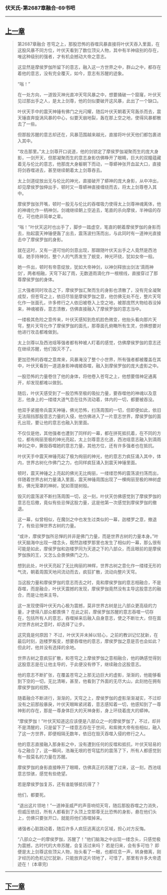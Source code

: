 ### 伏天氏-第2687章融合-69书吧

--------
[上一章](./12846180d1742309b6db19a6ec6bf632.md)
--------


>
>
>
>第2687章融合
>苍穹之上，那股恐怖的吞噬风暴直接将叶伏天吞入里面，在这股风暴不同方位，叶伏天看到了数位顶尖人物，其中有半神级别的存在，唯这种级别的强者，才有机会撼动大帝之意志。
>
>这显然是摩侯罗伽所留下的意志，融入这一方世界之中，群山之中，都存在着他的意志，没有完全覆灭，如今，意志有苏醒的迹象。
>
>“嗡！”
>
>在一处方向，一道毁灭神光直冲天穹风暴之中，想要捅破一个窟窿，叶伏天见过那出手之人，是太上剑尊，他的剑似要破开这风暴，此出了一个缺口。
>
>叶伏天手中的震天神锤有佛门之光闪耀，随后叶伏天朝着天穹轰杀而去，震天锤直奔旋涡风暴的中心，似要天崩地裂，轰在那上空之地，使得风暴都散去了一些。
>
>但那股苏醒的意志却还在，风暴范围越来越光，直接将叶伏天他们都包裹进入其中。
>
>“攻击那里。”太上剑尊开口说道，他的剑锁定了摩侯罗伽凝聚而生的庞大身影，一剑开天，但那凝聚而生的意志身影仿佛睁开了眼睛，巨大的双瞳蕴藏着无与伦比的意志，他那庞大身躯朝下而动，一尊蟒神张开血盆大口，直接将剑吞噬进去，甚至继续朝着太上剑尊吞去。
>
>太上剑道绽放出无与伦比的神光，直接破开了蟒神的庞大身影，从中冲出，却见摩侯罗伽伸出手，顿时又一尊蟒神直接缠绕而去，将太上剑尊卷入其中。
>
>摩侯罗伽张开嘴，顿时一股无与伦比的吞噬吸力使得太上剑尊神魂离体，他的神魂化作一柄神剑，剑魂继续朝上空追去，笔直的杀向摩侯，半神级的存在，可也绝非简单之辈。
>
>“嗡！”叶伏天这时也出手了，脚步一踏虚空，笔直的朝着摩侯罗伽的身影而去，抬起震天神锤便轰了出去，震荡波扫荡而出，与此同时有一道神光直接击中了摩侯罗伽的身影。
>
>就在这时，又有一道可怕的剑意出现，那跟随叶伏天出手之人竟然是西池瑶，她手持神剑，整个人的气质发生了蜕变，神光环绕，犹如女帝一般。
>
>她一件出，顿时有帝意绽放，犹如大帝神剑，以神剑释放出剑法‘滴雨神剑’，两者相融，天穹下起了雨，无数道雨滴化作一根根线，直接穿过了那尊摩侯罗伽的身体。
>
>三大强者同时攻击之下，摩侯罗伽汇聚而生的身影也溃散了，没有完全凝聚成型，但苍穹之上，依旧尽皆是摩侯罗伽之意，他仿佛无处不在，整片天穹化作一张面孔，许多修行之人依旧被卷入上空之地，被那庞然大物给吞没掉来，神魂被吞，意志溃散，仿佛直接融入了摩侯罗伽的意志当中。
>
>一缕极其危险之意传来，叶伏天感知到危机脸色微变，他抬头看向那片天穹，整片天穹化作了摩侯罗伽的面孔，那尊面孔俯瞰所有生灵，仿佛想要对他进行攻击都难做到。
>
>太上剑尊以及西池瑶等强者都有种被人盯着的感觉，仿佛摩侯罗伽的意志还在继续苏醒，他们毁灭不了。
>
>更加恐怖的吞噬之意席来，风暴淹没了整个小世界，所有强者都被覆盖在其中，叶伏天看到一道道身影神魂被吞噬，融入到摩侯罗伽的庞大虚影之中。
>
>一股恐怖的力量卷住了他的身体，将他卷入苍穹之上，他想要借神足通离开，却发现都难以做到。
>
>随后，叶伏天感受到了一股恐怖至极的吸扯力量，要吞噬他的神魂以及意志，他身上的一缕缕大道气息在往外流动着，体内的一切，都要被吞没。
>
>他双手紧握帝兵震天神锤，佛光恐怖，扫荡周围的一切，但即便如此，依旧无法阻挡那股意志力量的入侵，他仿佛进入了一片意志世界，摩侯罗伽的面孔出现，要让他的意志也融入到里面。
>
>不仅仅是他，其他强者也遭到了同样的一幕，都在拼死抵抗着，在不同的方位，都有绚丽至极的神光亮起，太上剑尊意志化道，西池瑶意志融入到滴雨神剑之中，撕毁吞噬她的意志力量，其他方位，还有许多强者也在抵抗。
>
>叶伏天手中震天神锤亮起了极为绚丽的神光，他的意志力疯狂涌入其中，体内，世界古树化作佛门之力，也同样疯狂涌入到震天神锤里面。
>
>顿时，震天神锤之上亮起的佛光无比绚丽，一缕缕恐怖的震荡波扫荡而出，伴随着世界古树力量涌入里面，震天神锤周围出现了一棵绚丽至极的神树虚影，佛光笼罩的神树，犹如菩提树般。
>
>毁灭的震荡波不断扫荡周围一切，这一刻，叶伏天仿佛感觉到了摩侯罗伽的意志在后撤，竟似有些忌惮这股力量，这是他第一次感觉到摩侯罗伽的撤退。
>
>这一幕，似曾相似，在魔剑之中也发生过类似的一幕，迦楼罗之意，撤退了，有些忌惮世界古树的力量。
>
>“或许，摩侯罗伽所忌惮的并非是佛门力量，而是世界古树的力量本身。”叶伏天脑海中出现一缕念头，既然迦楼罗那里也发生了相似的一幕，那么很有可能是如此，摩侯罗伽和迦楼罗同为天道之下的八部众，而且眼前的是摩侯罗伽族的王，又怎么会畏惧佛门之力。
>
>想到此处，叶伏天亮起了无比绚丽的神辉，世界古树之意化作一缕缕无形的气流，朝着周围天地间流动而去，疯狂扩散，流动向整片天穹。
>
>当这股力量和摩侯罗伽的意志而去之时，竟和摩侯罗伽的意志相融合，不是吞噬，而是融合，叶伏天震撼的发现，摩侯罗伽竟然没有主导这股意志的融合，而是让他来主导。
>
>这一发现使得叶伏天内心极为震撼，莫非世界古树是比八部众更高级的力量，才使得八部众都畏惧？
>在此之前，摩侯罗伽苏醒的意志吞噬一切存在，包括所有人的意志，吞噬掉来后融入自身意志，使之不断壮大，但在面对世界古树之意时，却选择了让步。
>
>这究竟是何原因？
>不过，叶伏天并未掉以轻心，之前的教训记忆犹新，在最后时刻，迦楼罗叛变，想要吞噬他的意志，摩侯罗伽之意是否也会如此？
>但此时，他并没有选择的余地。
>
>世界古树之意疯狂扩散，和苍穹之上摩侯罗伽之意相融合，他的确感觉得到这股意志是在让他主导的，于此便没有停下，继续融合这股意志。
>
>他的意志不断扩张，在覆盖苍穹之上那无边巨大的虚影，渐渐的，他能够看到下空的一切，无比清晰，甚至，他看到了外面的无尽大山，此刻他在拥有摩侯罗伽的视野。
>
>随着融合不断进行，渐渐的，天穹之上，摩侯罗伽的虚影渐渐凝实，不过却没有之前那般暴戾，叶伏天眼眸紧闭着，意志感知着一切，他感知到了一尊神影的存在，那是一尊身体巨大的天神身影，身上环绕着庞大的蟒神。
>
>“摩侯罗伽！”叶伏天知道这应该便是八部众之一的摩侯罗伽了，不过，却并不是清醒的，只是留下了一缕意志存在于世间，和紫微大帝有些相似，融入了这一方世界，即便相隔无数年，依旧在毁灭吞噬入侵的修行之人。
>
>他的意志直接融入那身影之中，没有遭到任何的反噬和抵抗，叶伏天轻易的与之融合了，这一瞬间，浩瀚无垠的苍穹猛烈的震荡了下，所有人都感觉到有一股莫名的力量在苏醒。
>
>摩侯罗伽的身影直接睁开了眼睛，仿佛真正的苏醒了过来，这一刻，西池瑶意志惊骇，感觉有些绝望。
>
>若是摩侯罗伽复苏，还有谁能够抵抗得了？
>
>他们，都要死。
>
>“退出这片领地！”一道神圣威严的声音响彻天穹，随后那股吞噬之力消失，但威压依旧，所有人都看到了头顶上空那尊无比恐怖的身影，悬在他们头上，仿佛只要张开口，就能将他们吞噬掉来。
>
>诸强者心脏跳动着，随后许多人疯狂逃离这片区域，担心对方反悔。
>
>“八部众之一的摩侯罗伽，苏醒了！”他们脑海之中出现一缕念头，只感觉极为震撼，古时代的大帝苏醒，会复活过来吗？
>若是归来，会有多可怕？
>即便是太上剑尊这些顶尖人物，抬头看了一眼，也都叹息一声，转身撤离，刚才经历的危机记忆犹新，只能放弃这片领地了，可惜了，那里有许多大帝遗迹在！
>(本章完)
>
>

--------
[下一章](./a2ed4c5302b4fbb1196f1e95fb0ebfcf.md)
--------
